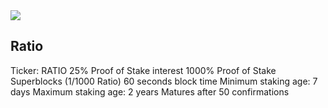 <img src="http://s7.postimg.org/t7n7winor/Ratio_256.png"/>

<h2>Ratio</h2>

Ticker: RATIO
25% Proof of Stake interest
1000% Proof of Stake Superblocks (1/1000 Ratio)
60 seconds block time
Minimum staking age: 7 days
Maximum staking age: 2 years
Matures after 50 confirmations
